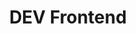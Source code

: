 ---
title: DEV Frontend
organization: Teknos Technology Group
type: work
url: https://www.teknosgroup.com/
summary: Description…
startDate: 2020-02-03
---